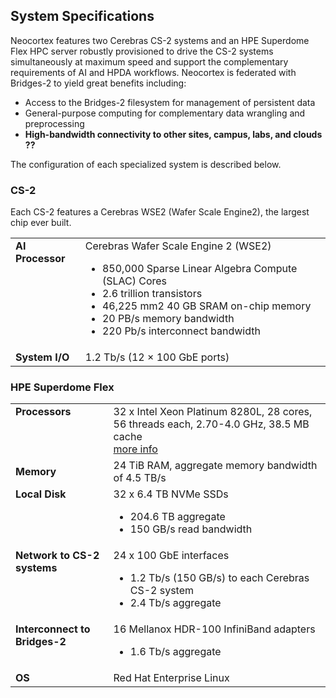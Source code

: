## System Specifications
Neocortex features two Cerebras CS-2 systems and an HPE Superdome Flex HPC server robustly provisioned to drive the CS-2 systems simultaneously at maximum speed and support the complementary requirements of AI and HPDA workflows. Neocortex is federated with Bridges-2 to yield great benefits including:

* Access to the Bridges-2 filesystem for management of persistent data
* General-purpose computing for complementary data wrangling and preprocessing
* **High-bandwidth connectivity to other sites, campus, labs, and clouds ??**

The configuration of each specialized system is described below.
### CS-2
Each CS-2 features a Cerebras WSE2 (Wafer Scale Engine2), the largest chip ever built.
<table style="borders:none;">
  <tbody>
    <tr>
      <td style="vertical-align:top;"><strong>AI Processor</strong></td>
      <td>Cerebras Wafer Scale Engine 2 (WSE2)
<ul><li>850,000 Sparse Linear Algebra Compute (SLAC) Cores</li>
<li>2.6 trillion transistors</li>
<li>46,225 mm2 40 GB SRAM on-chip memory</li>
<li>20 PB/s memory bandwidth</li>
<li>220 Pb/s interconnect bandwidth</li></ul></td>
    </tr>
    <tr>
    <td><strong>System I/O</strong></td>
    <td>1.2 Tb/s (12 × 100 GbE ports)</td>
    </tr>
  </tbody>
</table>


### HPE Superdome Flex
<table>
  <tbody>
    <tr>
      <td  style="vertical-align:top;"><strong>Processors</strong></td>
      <td>32 x Intel Xeon Platinum 8280L, 28 cores, 56 threads each, 2.70-4.0 GHz, 38.5 MB cache  <br />
        <a href="https://ark.intel.com/content/www/us/en/ark/products/192472/intel-xeon-platinum-8280l-processor-38-5m-cache-2-70-ghz.html" target="_blank">more info</a>
      </td>
    </tr>
    <tr>
    <td><strong>Memory</strong></td>
    <td>24 TiB RAM, aggregate memory bandwidth of 4.5 TB/s</td>
    </tr>
    <tr>
    <td  style="vertical-align:top;"><strong>Local Disk</strong></td>
    <td>32 x 6.4 TB NVMe SSDs
<ul><li>204.6 TB aggregate</li>
<li>150 GB/s read bandwidth</li></ul></td>
</tr>
<tr>
  <td  style="vertical-align:top;"><strong>Network to CS-2 systems</strong></td>
  <td>24 x 100 GbE interfaces
<ul><li>1.2 Tb/s (150 GB/s) to each Cerebras CS-2 system</li>
<li>2.4 Tb/s aggregate</li></ul></td>
</tr>
<tr>
  <td  style="vertical-align:top;"><strong>Interconnect to Bridges-2</strong></td>
  <td>16 Mellanox HDR-100 InfiniBand adapters
<ul><li>1.6 Tb/s aggregate</li></ul></td>
</tr>
<tr>
  <td><strong>OS</strong></td>
  <td>Red Hat Enterprise Linux</td>
</tr>
  </tbody>
</table>
